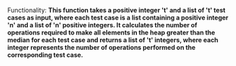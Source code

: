 Functionality: **This function takes a positive integer 't' and a list of 't' test cases as input, where each test case is a list containing a positive integer 'n' and a list of 'n' positive integers. It calculates the number of operations required to make all elements in the heap greater than the median for each test case and returns a list of 't' integers, where each integer represents the number of operations performed on the corresponding test case.**